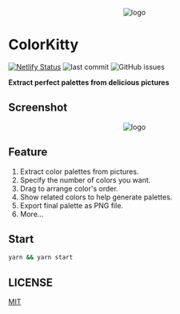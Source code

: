<p align="center">
    <img alt='logo' title='logo' src='https://i.loli.net/2019/03/24/5c9752f5364c4.png' />
</p>

# ColorKitty

[![Netlify Status](https://api.netlify.com/api/v1/badges/e1e3e107-3662-46de-83e4-82ecc1da1963/deploy-status)](https://app.netlify.com/sites/blissful-heyrovsky-a89257/deploys)
![last commit](https://img.shields.io/github/last-commit/hopsken/colorkitty.svg)
![GitHub issues](https://img.shields.io/github/issues/hopsken/colorkitty.svg)

**Extract perfect palettes from delicious pictures**


## Screenshot

<p align="center">
    <img alt='logo' title='logo' src='https://i.loli.net/2019/03/24/5c9754e7a8dd8.png' />
</p>

## Feature

1. Extract color palettes from pictures.
2. Specify the number of colors you want.
3. Drag to arrange color's order.
4. Show related colors to help generate palettes.
5. Export final palette as PNG file.
6. More...

## Start

```bash
yarn && yarn start
```

## LICENSE

[MIT](https://github.com/Hopsken/colorkitty/blob/master/LICENSE)
